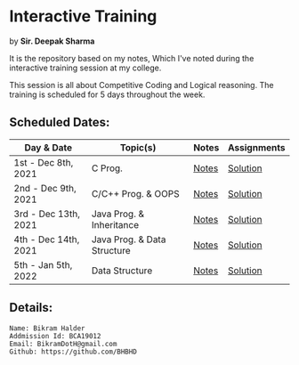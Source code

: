# Interactive Training
by **Sir. Deepak Sharma**

It is the repository based on my notes, Which I've noted during the interactive training session at my college.

This session is all about Competitive Coding and Logical reasoning.
The training is scheduled for 5 days throughout the week.

## Scheduled Dates: 
| Day & Date | Topic(s) | Notes | Assignments |
| ----------- | ----------- | ----------- | ----------- |
1st - Dec 8th, 2021 | C Prog. | [Notes](1st%20Day/README.md) | [Solution](1st%20Day/assignments/README.md)
2nd - Dec 9th, 2021 | C/C++ Prog. & OOPS | [Notes](2nd%20Day/README.md) | [Solution](2nd%20Day/assignments/README.md)
3rd - Dec 13th, 2021 | Java Prog. & Inheritance | [Notes](3rd%20Day/README.md) | [Solution](3rd%20Day/assignments/README.md)
4th - Dec 14th, 2021 | Java Prog. & Data Structure | [Notes](4th%20Day/README.md) | [Solution](4th%20Day/assignments/README.md)
5th - Jan 5th, 2022 | Data Structure | [Notes](5th%20Day/README.md) | [Solution](5th%20Day/assignments/README.md)

## Details:
```
Name: Bikram Halder
Addmission Id: BCA19012
Email: BikramDotH@gmail.com
Github: https://github.com/BHBHD
```
